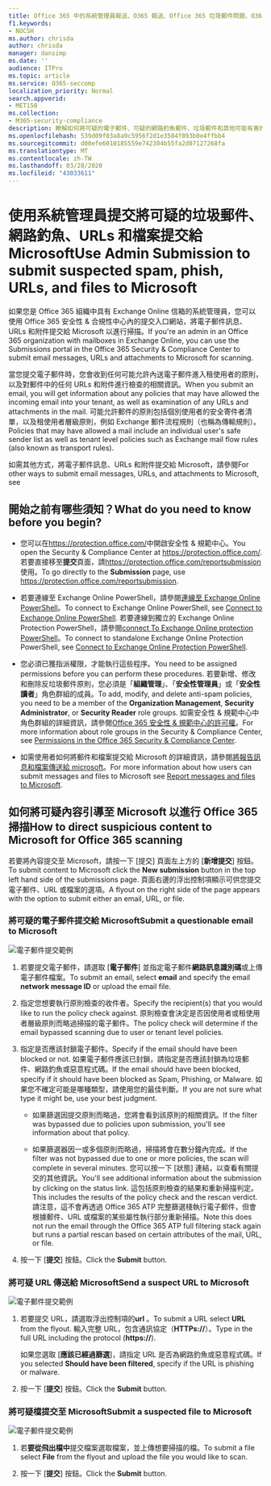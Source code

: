 ```yaml
---
title: Office 365 中的系統管理員報送、O365 報送、Office 365 垃圾郵件問題、O365 false 負數、在 office 365 中提交網路釣魚功能、提交電子郵件的掃描、可疑的電子郵件在 Office 365、掃描郵件、Microsoft 掃描網路釣魚詐騙、郵件、提交電子郵件，送出電子郵件，dodgy 電子郵件，不良演員郵件，可疑，不受信任的郵件，報告網路釣魚電子郵件至 microsoft，向 microsoft 報告網路，向 microsoft 報告欺詐電子郵件，並將惡意電子郵件報告給 microsoft，垃圾郵件收件匣 office 365 中的電子郵件，在電子郵件 office 365 中的病毒
f1.keywords:
- NOCSH
ms.author: chrisda
author: chrisda
manager: dansimp
ms.date: ''
audience: ITPro
ms.topic: article
ms.service: O365-seccomp
localization_priority: Normal
search.appverid:
- MET150
ms.collection:
- M365-security-compliance
description: 瞭解如何將可疑的電子郵件、可疑的網路釣魚郵件、垃圾郵件和其他可能有害的郵件、URLs 和檔案從您的 Office 365 租使用者提交至 Microsoft 進行掃描。
ms.openlocfilehash: 539d09f03a8a9c5956f2d1e3584f893b0e4ffbb4
ms.sourcegitcommit: d00efe6010185559e742304b55fa2d07127268fa
ms.translationtype: MT
ms.contentlocale: zh-TW
ms.lasthandoff: 03/28/2020
ms.locfileid: "43033611"
---
```

# <a name="use-admin-submission-to-submit-suspected-spam-phish-urls-and-files-to-microsoft"></a><span data-ttu-id="494cd-103">使用系統管理員提交將可疑的垃圾郵件、網路釣魚、URLs 和檔案提交給 Microsoft</span><span class="sxs-lookup"><span data-stu-id="494cd-103">Use Admin Submission to submit suspected spam, phish, URLs, and files to Microsoft</span></span>

<span data-ttu-id="494cd-104">如果您是 Office 365 組織中具有 Exchange Online 信箱的系統管理員，您可以使用 Office 365 安全性 & 合規性中心內的提交入口網站，將電子郵件訊息、URLs 和附件提交給 Microsoft 以進行掃描。</span><span class="sxs-lookup"><span data-stu-id="494cd-104">If you're an admin in an Office 365 organization with mailboxes in Exchange Online, you can use the Submissions portal in the Office 365 Security & Compliance Center to submit email messages, URLs and attachments to Microsoft for scanning.</span></span>

<span data-ttu-id="494cd-105">當您提交電子郵件時，您會收到任何可能允許內送電子郵件進入租使用者的原則，以及對郵件中的任何 URLs 和附件進行檢查的相關資訊。</span><span class="sxs-lookup"><span data-stu-id="494cd-105">When you submit an email, you will get information about any policies that may have allowed the incoming email into your tenant, as well as examination of any URLs and attachments in the mail.</span></span> <span data-ttu-id="494cd-106">可能允許郵件的原則包括個別使用者的安全寄件者清單，以及租使用者層級原則，例如 Exchange 郵件流程規則（也稱為傳輸規則）。</span><span class="sxs-lookup"><span data-stu-id="494cd-106">Policies that may have allowed a mail include an individual user's safe sender list as well as tenant level policies such as Exchange mail flow rules (also known as transport rules).</span></span>

<span data-ttu-id="494cd-107">如需其他方式，將電子郵件訊息、URLs 和附件提交給 Microsoft，請參閱</span><span class="sxs-lookup"><span data-stu-id="494cd-107">For other ways to submit email messages, URLs, and attachments to Microsoft, see</span></span> 

## <a name="what-do-you-need-to-know-before-you-begin"></a><span data-ttu-id="494cd-108">開始之前有哪些須知？</span><span class="sxs-lookup"><span data-stu-id="494cd-108">What do you need to know before you begin?</span></span>

- <span data-ttu-id="494cd-109">您可以在<https://protection.office.com/>中開啟安全性 & 規範中心。</span><span class="sxs-lookup"><span data-stu-id="494cd-109">You open the Security & Compliance Center at <https://protection.office.com/>.</span></span> <span data-ttu-id="494cd-110">若要直接移至**提交**頁面，請<https://protection.office.com/reportsubmission>使用。</span><span class="sxs-lookup"><span data-stu-id="494cd-110">To go directly to the **Submission** page, use <https://protection.office.com/reportsubmission>.</span></span>

- <span data-ttu-id="494cd-111">若要連線至 Exchange Online PowerShell，請參閱[連線至 Exchange Online PowerShell](https://docs.microsoft.com/powershell/exchange/exchange-online/connect-to-exchange-online-powershell/connect-to-exchange-online-powershell)。</span><span class="sxs-lookup"><span data-stu-id="494cd-111">To connect to Exchange Online PowerShell, see [Connect to Exchange Online PowerShell](https://docs.microsoft.com/powershell/exchange/exchange-online/connect-to-exchange-online-powershell/connect-to-exchange-online-powershell).</span></span> <span data-ttu-id="494cd-112">若要連線到獨立的 Exchange Online Protection PowerShell，請參閱[connect To Exchange Online protection PowerShell](https://docs.microsoft.com/powershell/exchange/exchange-eop/connect-to-exchange-online-protection-powershell)。</span><span class="sxs-lookup"><span data-stu-id="494cd-112">To connect to standalone Exchange Online Protection PowerShell, see [Connect to Exchange Online Protection PowerShell](https://docs.microsoft.com/powershell/exchange/exchange-eop/connect-to-exchange-online-protection-powershell).</span></span>

- <span data-ttu-id="494cd-113">您必須已獲指派權限，才能執行這些程序。</span><span class="sxs-lookup"><span data-stu-id="494cd-113">You need to be assigned permissions before you can perform these procedures.</span></span> <span data-ttu-id="494cd-114">若要新增、修改和刪除反垃圾郵件原則，您必須是「**組織管理**」、「**安全性管理員**」或「**安全性讀者**」角色群組的成員。</span><span class="sxs-lookup"><span data-stu-id="494cd-114">To add, modify, and delete anti-spam policies, you need to be a member of the **Organization Management**, **Security Administrator**, or **Security Reader** role groups.</span></span> <span data-ttu-id="494cd-115">如需安全性 & 規範中心中角色群組的詳細資訊，請參閱[Office 365 安全性 & 規範中心的許可權](permissions-in-the-security-and-compliance-center.md)。</span><span class="sxs-lookup"><span data-stu-id="494cd-115">For more information about role groups in the Security & Compliance Center, see [Permissions in the Office 365 Security & Compliance Center](permissions-in-the-security-and-compliance-center.md).</span></span>

- <span data-ttu-id="494cd-116">如需使用者如何將郵件和檔案提交給 Microsoft 的詳細資訊，請參閱[將報告訊息和檔案傳送給 microsoft](report-junk-email-messages-to-microsoft.md)。</span><span class="sxs-lookup"><span data-stu-id="494cd-116">For more information about how users can submit messages and files to Microsoft see [Report messages and files to Microsoft](report-junk-email-messages-to-microsoft.md).</span></span>

## <a name="how-to-direct-suspicious-content-to-microsoft-for-office-365-scanning"></a><span data-ttu-id="494cd-117">如何將可疑內容引導至 Microsoft 以進行 Office 365 掃描</span><span class="sxs-lookup"><span data-stu-id="494cd-117">How to direct suspicious content to Microsoft for Office 365 scanning</span></span>

<span data-ttu-id="494cd-118">若要將內容提交至 Microsoft，請按一下 [提交] 頁面左上方的 [**新增提交**] 按鈕。</span><span class="sxs-lookup"><span data-stu-id="494cd-118">To submit content to Microsoft click the **New submission** button in the top left hand side of the submissions page.</span></span> <span data-ttu-id="494cd-119">頁面右邊的浮出控制項顯示可供您提交電子郵件、URL 或檔案的選項。</span><span class="sxs-lookup"><span data-stu-id="494cd-119">A flyout on the right side of the page appears with the option to submit either an email, URL, or file.</span></span>

### <a name="submit-a-questionable-email-to-microsoft"></a><span data-ttu-id="494cd-120">將可疑的電子郵件提交給 Microsoft</span><span class="sxs-lookup"><span data-stu-id="494cd-120">Submit a questionable email to Microsoft</span></span>

![電子郵件提交範例](../../media/submission-flyout-email.PNG)

1. <span data-ttu-id="494cd-122">若要提交電子郵件，請選取 [**電子郵件**] 並指定電子郵件**網路訊息識別碼**或上傳電子郵件檔案。</span><span class="sxs-lookup"><span data-stu-id="494cd-122">To submit an email, select **email** and specify the email **network message ID** or upload the email file.</span></span>

2. <span data-ttu-id="494cd-123">指定您想要執行原則檢查的收件者。</span><span class="sxs-lookup"><span data-stu-id="494cd-123">Specify the recipient(s) that you would like to run the policy check against.</span></span> <span data-ttu-id="494cd-124">原則檢查會決定是否因使用者或租使用者層級原則而略過掃描的電子郵件。</span><span class="sxs-lookup"><span data-stu-id="494cd-124">The policy check will determine if the email bypassed scanning due to user or tenant level policies.</span></span>

3. <span data-ttu-id="494cd-125">指定是否應該封鎖電子郵件。</span><span class="sxs-lookup"><span data-stu-id="494cd-125">Specify if the email should have been blocked or not.</span></span> <span data-ttu-id="494cd-126">如果電子郵件應該已封鎖，請指定是否應該封鎖為垃圾郵件、網路釣魚或惡意程式碼。</span><span class="sxs-lookup"><span data-stu-id="494cd-126">If the email should have been blocked, specify if it should have been blocked as Spam, Phishing, or Malware.</span></span> <span data-ttu-id="494cd-127">如果您不確定可能是哪種類型，請使用您的最佳判斷。</span><span class="sxs-lookup"><span data-stu-id="494cd-127">If you are not sure what type it might be, use your best judgment.</span></span>

   - <span data-ttu-id="494cd-128">如果篩選因提交原則而略過，您將會看到該原則的相關資訊。</span><span class="sxs-lookup"><span data-stu-id="494cd-128">If the filter was bypassed due to policies upon submission, you'll see information about that policy.</span></span>

   - <span data-ttu-id="494cd-129">如果篩選器因一或多個原則而略過，掃描將會在數分鐘內完成。</span><span class="sxs-lookup"><span data-stu-id="494cd-129">If the filter was not bypassed due to one or more policies, the scan will complete in several minutes.</span></span> <span data-ttu-id="494cd-130">您可以按一下 [狀態] 連結，以查看有關提交的其他資訊。</span><span class="sxs-lookup"><span data-stu-id="494cd-130">You'll see additional information about the submission by clicking on the status link.</span></span> <span data-ttu-id="494cd-131">這包括原則檢查的結果和重新掃描判定。</span><span class="sxs-lookup"><span data-stu-id="494cd-131">This includes the results of the policy check and the rescan verdict.</span></span> <span data-ttu-id="494cd-132">請注意，這不會再透過 Office 365 ATP 完整篩選棧執行電子郵件，但會根據郵件、URL 或檔案的某些屬性執行部分重新掃描。</span><span class="sxs-lookup"><span data-stu-id="494cd-132">Note this does not run the email through the Office 365 ATP full filtering stack again but runs a partial rescan based on certain attributes of the mail, URL, or file.</span></span>

4. <span data-ttu-id="494cd-133">按一下 [**提交**] 按鈕。</span><span class="sxs-lookup"><span data-stu-id="494cd-133">Click the **Submit** button.</span></span>

### <a name="send-a-suspect-url-to-microsoft"></a><span data-ttu-id="494cd-134">將可疑 URL 傳送給 Microsoft</span><span class="sxs-lookup"><span data-stu-id="494cd-134">Send a suspect URL to Microsoft</span></span>

![電子郵件提交範例](../../media/submission-url-flyout.png)

1. <span data-ttu-id="494cd-136">若要提交 URL，請選取浮出控制項的**url** 。</span><span class="sxs-lookup"><span data-stu-id="494cd-136">To submit a URL select **URL** from the flyout.</span></span> <span data-ttu-id="494cd-137">輸入完整 URL，包含通訊協定（**HTTPs://**）。</span><span class="sxs-lookup"><span data-stu-id="494cd-137">Type in the full URL including the protocol (**https://**).</span></span>

   <span data-ttu-id="494cd-138">如果您選取 [**應該已經過篩選**]，請指定 URL 是否為網路釣魚或惡意程式碼。</span><span class="sxs-lookup"><span data-stu-id="494cd-138">If you selected **Should have been filtered**, specify if the URL is phishing or malware.</span></span>

2. <span data-ttu-id="494cd-139">按一下 [**提交**] 按鈕。</span><span class="sxs-lookup"><span data-stu-id="494cd-139">Click the **Submit** button.</span></span>

### <a name="submit-a-suspected-file-to-microsoft"></a><span data-ttu-id="494cd-140">將可疑檔提交至 Microsoft</span><span class="sxs-lookup"><span data-stu-id="494cd-140">Submit a suspected file to Microsoft</span></span>

![電子郵件提交範例](../../media/submission-file-flyout.PNG)

1. <span data-ttu-id="494cd-142">若**要從飛出檔中**提交檔案選取檔案，並上傳想要掃描的檔。</span><span class="sxs-lookup"><span data-stu-id="494cd-142">To submit a file select **File** from the flyout and upload the file you would like to scan.</span></span>

2. <span data-ttu-id="494cd-143">按一下 [**提交**] 按鈕。</span><span class="sxs-lookup"><span data-stu-id="494cd-143">Click the **Submit** button.</span></span>
